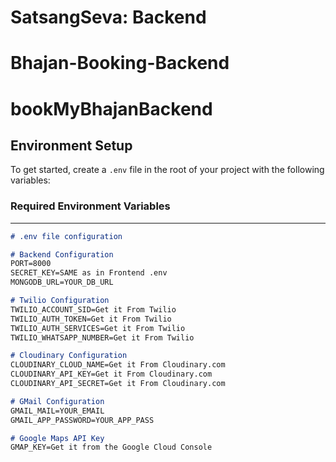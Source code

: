 # SatsangSeva: Backend
# Bhajan-Booking-Backend
# bookMyBhajanBackend

## Environment Setup

To get started, create a `.env` file in the root of your project with the following variables:

### Required Environment Variables
---------------------------------

```markdown
# .env file configuration

# Backend Configuration
PORT=8000
SECRET_KEY=SAME as in Frontend .env
MONGODB_URL=YOUR_DB_URL

# Twilio Configuration
TWILIO_ACCOUNT_SID=Get it From Twilio
TWILIO_AUTH_TOKEN=Get it From Twilio
TWILIO_AUTH_SERVICES=Get it From Twilio
TWILIO_WHATSAPP_NUMBER=Get it From Twilio

# Cloudinary Configuration
CLOUDINARY_CLOUD_NAME=Get it From Cloudinary.com
CLOUDINARY_API_KEY=Get it From Cloudinary.com
CLOUDINARY_API_SECRET=Get it From Cloudinary.com

# GMail Configuration
GMAIL_MAIL=YOUR_EMAIL
GMAIL_APP_PASSWORD=YOUR_APP_PASS

# Google Maps API Key
GMAP_KEY=Get it from the Google Cloud Console